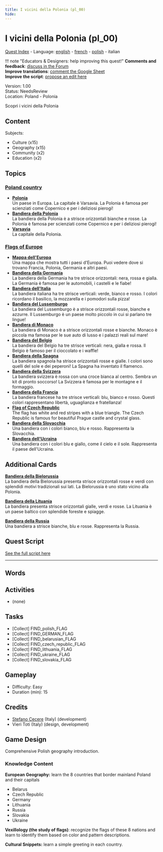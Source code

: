 ```yaml
---
title: I vicini della Polonia (pl_00)
hide:
---
```


# I vicini della Polonia (pl_00)
[Quest Index](./index.it.md) - Language: [english](./pl_00.md) - [french](./pl_00.fr.md) - [polish](./pl_00.pl.md) - italian

!!! note "Educators & Designers: help improving this quest!"
    **Comments and feedback**: [discuss in the Forum](https://vgwb.discourse.group/t/pl-00-the-neighbors-of-poland/31/1)  
    **Improve translations**: [comment the Google Sheet](https://docs.google.com/spreadsheets/d/1FPFOy8CHor5ArSg57xMuPAG7WM27-ecDOiU-OmtHgjw/edit?gid=1929643794#gid=1929643794)  
    **Improve the script**: [propose an edit here](https://github.com/vgwb/Antura/blob/main/Assets/_discover/_quests/PL_00%20Geo%20Poland/PL_00%20Geo%20Poland%20-%20Yarn%20Script.yarn)  

Version: 1.00  
Status: NeedsReview  
Location: Poland - Polonia

Scopri i vicini della Polonia

## Content
Subjects: 

  - Culture (x15)
  - Geography (x15)
  - Community (x2)
  - Education (x2)

## Topics
### [Poland country](../topics/index.md#poland)

  - **[Polonia](../cards/index.md#country_poland)**  
    Un paese in Europa. La capitale è Varsavia. La Polonia è famosa per scienziati come Copernico e per i deliziosi pierogi!  
  - **[Bandiera della Polonia](../cards/index.md#flag_poland)**  
    La bandiera della Polonia è a strisce orizzontali bianche e rosse. La Polonia è famosa per scienziati come Copernico e per i deliziosi pierogi!  
  - **[Varsavia](../cards/index.md#capital_warsaw)**  
    La capitale della Polonia.  
### [Flags of Europe](../topics/index.md#flags_euroe)

  - **[Mappa dell'Europa](../cards/index.md#concept_europe_map)**  
    Una mappa che mostra tutti i paesi d'Europa. Puoi vedere dove si trovano Francia, Polonia, Germania e altri paesi.  
  - **[Bandiera della Germania](../cards/index.md#flag_germany)**  
    La bandiera della Germania ha tre strisce orizzontali: nera, rossa e gialla. La Germania è famosa per le automobili, i castelli e le fiabe!  
  - **[Bandiera dell'Italia](../cards/index.md#flag_italy)**  
    La bandiera italiana ha tre strisce verticali: verde, bianco e rosso. I colori ricordano il basilico, la mozzarella e i pomodori sulla pizza!  
  - **[Bandiera del Lussemburgo](../cards/index.md#flag_luxembourg)**  
    La bandiera del Lussemburgo è a strisce orizzontali rosse, bianche e azzurre. Il Lussemburgo è un paese molto piccolo in cui si parlano tre lingue!  
  - **[Bandiera di Monaco](../cards/index.md#flag_monaco)**  
    La bandiera di Monaco è a strisce orizzontali rosse e bianche. Monaco è piccola ma famosa per le sue auto di lusso e i palazzi reali sul mare!  
  - **[Bandiera del Belgio](../cards/index.md#flag_belgium)**  
    La bandiera del Belgio ha tre strisce verticali: nera, gialla e rossa. Il Belgio è famoso per il cioccolato e i waffle!  
  - **[Bandiera della Spagna](../cards/index.md#flag_spain)**  
    La bandiera spagnola ha strisce orizzontali rosse e gialle. I colori sono quelli del sole e dei peperoni! La Spagna ha inventato il flamenco.  
  - **[Bandiera della Svizzera](../cards/index.md#flag_switzerland)**  
    La bandiera svizzera è rossa con una croce bianca al centro. Sembra un kit di pronto soccorso! La Svizzera è famosa per le montagne e il formaggio.  
  - **[Bandiera della Francia](../cards/index.md#flag_france)**  
    La bandiera francese ha tre strisce verticali: blu, bianco e rosso. Questi colori rappresentano libertà, uguaglianza e fratellanza!  
  - **[Flag of Czech Republic](../cards/index.md#flag_czech_republic)**  
    The flag has white and red stripes with a blue triangle. The Czech Republic is famous for beautiful Prague castle and crystal glass.  
  - **[Bandiera della Slovacchia](../cards/index.md#flag_slovakia)**  
    Una bandiera con i colori bianco, blu e rosso. Rappresenta la Slovacchia.  
  - **[Bandiera dell'Ucraina](../cards/index.md#flag_ukraine)**  
    Una bandiera con i colori blu e giallo, come il cielo e il sole. Rappresenta il paese dell'Ucraina.  

## Additional Cards
**[Bandiera della Bielorussia](../cards/index.md#flag_belarus)**  
La bandiera della Bielorussia presenta strisce orizzontali rosse e verdi con splendidi motivi tradizionali sui lati. La Bielorussia è uno stato vicino alla Polonia.  

**[Bandiera della Lituania](../cards/index.md#flag_lithuania)**  
La bandiera presenta strisce orizzontali gialle, verdi e rosse. La Lituania è un paese baltico con splendide foreste e spiagge.  

**[Bandiera della Russia](../cards/index.md#flag_russia)**  
Una bandiera a strisce bianche, blu e rosse. Rappresenta la Russia.  

## Quest Script

[See the full script here](./pl_00-script.it.md)

---

## Words
## Activities
- (none)

## Tasks
- [Collect] FIND_polish_FLAG
- [Collect] FIND_GERMAN_FLAG
- [Collect] FIND_belarusian_FLAG
- [Collect] FIND_czech_republic_FLAG
- [Collect] FIND_lithuania_FLAG
- [Collect] FIND_ukraine_FLAG
- [Collect] FIND_slovakia_FLAG
## Gameplay
- Difficulty: Easy
- Duration (min): 15
## Credits
- [Stefano Cecere](https://stefanocecere.com) (Italy) (development)
- Vieri Toti (Italy) (design, development)

## Game Design
Comprehensive Polish geography introduction.

### Knowledge Content

**European Geography:** learn the 8 countries that border mainland Poland and their capitals

- Belarus
- Czech Republic
- Germany
- Lithuania
- Russia
- Slovakia
- Ukraine

**Vexillology (the study of flags)**: recognize the flags of these 8 nations and learn to identify them based on color and pattern descriptions.

**Cultural Snippets:** learn a simple greeting in each country.

